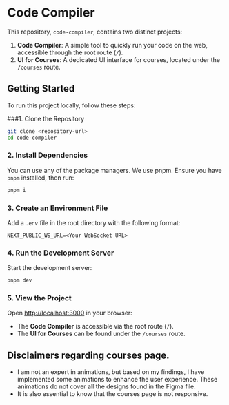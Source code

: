 # Code Compiler

This repository, `code-compiler`, contains two distinct projects:

1. **Code Compiler**: A simple tool to quickly run your code on the web, accessible through the root route (`/`).
2. **UI for Courses**: A dedicated UI interface for courses, located under the `/courses` route.

## Getting Started

To run this project locally, follow these steps:

###1. Clone the Repository
   ```bash
   git clone <repository-url>
   cd code-compiler
```

### 2. Install Dependencies
You can use any of the package managers. We use pnpm. Ensure you have `pnpm` installed, then run:
```bash
pnpm i
```

### 3. Create an Environment File
Add a `.env` file in the root directory with the following format:
```plaintext
NEXT_PUBLIC_WS_URL=<Your WebSocket URL>
```

### 4. Run the Development Server
Start the development server:
```bash
pnpm dev
```

### 5. View the Project
Open [http://localhost:3000](http://localhost:3000) in your browser:
- The **Code Compiler** is accessible via the root route (`/`).
- The **UI for Courses** can be found under the `/courses` route.

## Disclaimers regarding courses page.
- I am not an expert in animations, but based on my findings, I have implemented some animations to enhance the user experience. These animations do not cover all the designs found in the Figma file.
- It is also essential to know that the courses page is not responsive.



